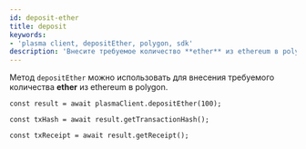 ```yaml
---
id: deposit-ether
title: deposit
keywords:
- 'plasma client, depositEther, polygon, sdk'
description: 'Внесите требуемое количество **ether** из ethereum в polygon.'
---
```


Метод `depositEther` можно использовать для внесения требуемого количества **ether** из ethereum в polygon.

```
const result = await plasmaClient.depositEther(100);

const txHash = await result.getTransactionHash();

const txReceipt = await result.getReceipt();

```
